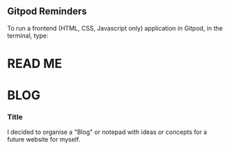 
## Gitpod Reminders

To run a frontend (HTML, CSS, Javascript only) application in Gitpod, in the terminal, type:

# READ ME

# BLOG

### Title

I decided to organise a "Blog" or notepad with ideas or concepts for a future website for myself.

